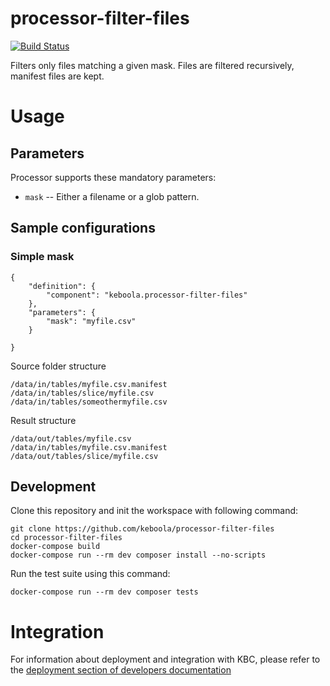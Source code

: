 # processor-filter-files

[![Build Status](https://travis-ci.org/keboolaprocessor-filter-files.svg?branch=master)](https://travis-ci.org/keboola/processor-filter-files)

Filters only files matching a given mask. Files are filtered recursively, manifest files are kept.

# Usage

## Parameters

Processor supports these mandatory parameters:

 - `mask` -- Either a filename or a glob pattern.

## Sample configurations

### Simple mask

```
{
    "definition": {
        "component": "keboola.processor-filter-files"
    },
    "parameters": {
        "mask": "myfile.csv"
    }

}

```

Source folder structure

```
/data/in/tables/myfile.csv.manifest
/data/in/tables/slice/myfile.csv
/data/in/tables/someothermyfile.csv
```

Result structure

```
/data/out/tables/myfile.csv
/data/in/tables/myfile.csv.manifest
/data/out/tables/slice/myfile.csv
```

## Development

Clone this repository and init the workspace with following command:

```
git clone https://github.com/keboola/processor-filter-files
cd processor-filter-files
docker-compose build
docker-compose run --rm dev composer install --no-scripts
```

Run the test suite using this command:

```
docker-compose run --rm dev composer tests
```

# Integration

For information about deployment and integration with KBC, please refer to the [deployment section of developers documentation](https://developers.keboola.com/extend/component/deployment/)
